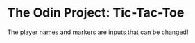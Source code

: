 <h1>The Odin Project: Tic-Tac-Toe</h1>

The player names and markers are inputs that can be changed!
